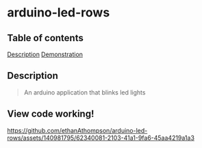 # arduino-led-rows

## Table of contents
[Description](#description)
[Demonstration](view-code-working!)


## Description
> An arduino application that blinks led lights


## View code working!
https://github.com/ethanAthompson/arduino-led-rows/assets/140981795/62340081-2103-41a1-9fa6-45aa4219a1a3

